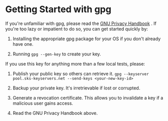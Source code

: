 Getting Started with gpg
========================

If you're unfamiliar with gpg, please read the [GNU Privacy
Handbook](http://www.gnupg.org/gph/en/manual.html) .  If you're too
lazy or impatient to do so, you can get started quickly by:

1. Installing the appropriate gpg package for your OS if you don't
already have one.

1. Running `gpg --gen-key` to create your key.

If you use this key for anything more than a few local tests, please:

1. Publish your public key so others can retrieve it.
   `gpg --keyserver pool.sks-keyservers.net --send-keys <your-new-key-id>`

1. Backup your private key.  It's irretrievable if lost or corrupted.

1. Generate a revocation certificate.  This allows you to invalidate a
key if a malicious user gains access.

1. Read the GNU Privacy Handbook above.

